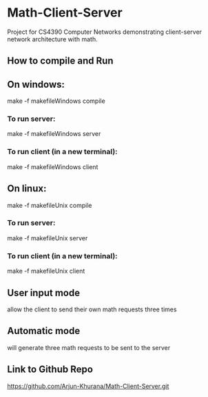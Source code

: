 # Math-Client-Server
Project for CS4390 Computer Networks demonstrating client-server network architecture with math.

## **How to compile and Run**  
## On windows:  
make -f makefileWindows compile

### To run server:  
make -f makefileWindows server

### To run client (in a new terminal):  
make -f makefileWindows client

## On linux:  
make -f makefileUnix compile

### To run server:  
make -f makefileUnix server

### To run client (in a new terminal):  
make -f makefileUnix client

## User input mode  
allow the client to send their own math requests three times  
## Automatic mode
will generate three math requests to be sent to the server

## Link to Github Repo 
https://github.com/Arjun-Khurana/Math-Client-Server.git

